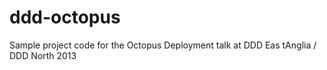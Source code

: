 ddd-octopus
===========

Sample project code for the Octopus Deployment talk at DDD Eas tAnglia / DDD North 2013
